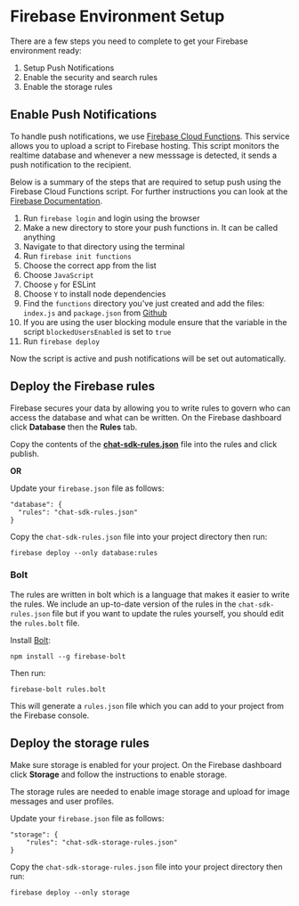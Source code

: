 # Firebase Environment Setup

There are a few steps you need to complete to get your Firebase environment ready:

1. Setup Push Notifications
2. Enable the security and search rules
3. Enable the storage rules

## Enable Push Notifications

To handle push notifications, we use [Firebase Cloud Functions](https://firebase.google.com/docs/functions/). This service allows you to upload a script to Firebase hosting. This script monitors the realtime database and whenever a new messsage is detected, it sends a push notification to the recipient. 

Below is a summary of the steps that are required to setup push using the Firebase Cloud Functions script. For further instructions you can look at the [Firebase Documentation](https://firebase.google.com/docs/functions/get-started). 

1. Run `firebase login` and login using the browser
2. Make a new directory to store your push functions in. It can be called anything
3. Navigate to that directory using the terminal
4. Run `firebase init functions`
5. Choose the correct app from the list
6. Choose `JavaScript`
7. Choose `y` for ESLint
8. Choose `Y` to install node dependencies
9. Find the `functions` directory you've just created and add the files: `index.js` and `package.json` from [Github](https://github.com/chat-sdk/chat-sdk-firebase/tree/master/functions) 
11. If you are using the user blocking module ensure that the variable in the script `blockedUsersEnabled` is set to `true` 
12. Run `firebase deploy` 

Now the script is active and push notifications will be set out automatically. 

## Deploy the Firebase rules

Firebase secures your data by allowing you to write rules to govern who can access the database and what can be written. On the Firebase dashboard click **Database** then the **Rules** tab. 

Copy the contents of the [**chat-sdk-rules.json**](https://github.com/chat-sdk/chat-sdk-firebase/blob/master/chat-sdk-rules.json) file into the rules and click publish.

**OR**

Update your `firebase.json` file as follows:

```
"database": {
  "rules": "chat-sdk-rules.json"
}
```

Copy the `chat-sdk-rules.json` file into your project directory then run:

```
firebase deploy --only database:rules
```

### Bolt

The rules are written in bolt which is a language that makes it easier to write the rules. We include an up-to-date version of the rules in the `chat-sdk-rules.json` file but if you want to update the rules yourself, you should edit the `rules.bolt` file. 

Install [Bolt](https://github.com/FirebaseExtended/bolt/blob/master/docs/guide.md):

```
npm install --g firebase-bolt
```

Then run:

```
firebase-bolt rules.bolt
```

This will generate a `rules.json` file which you can add to your project from the Firebase console. 
  
## Deploy the storage rules

Make sure storage is enabled for your project. On the Firebase dashboard click **Storage** and follow the instructions to enable storage. 

The storage rules are needed to enable image storage and upload for image messages and user profiles. 

Update your `firebase.json` file as follows:

```
"storage": {
	"rules": "chat-sdk-storage-rules.json"
}
```

Copy the `chat-sdk-storage-rules.json` file into your project directory then run:

```
firebase deploy --only storage
```
  
  